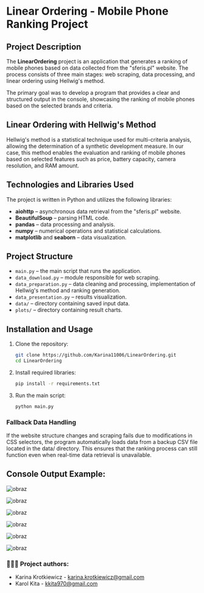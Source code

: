 # Linear Ordering - Mobile Phone Ranking Project

## Project Description
The **LinearOrdering** project is an application that generates a ranking of mobile phones based on data collected from the "sferis.pl" website. The process consists of three main stages: web scraping, data processing, and linear ordering using Hellwig's method.

The primary goal was to develop a program that provides a clear and structured output in the console, showcasing the ranking of mobile phones based on the selected brands and criteria.

## Linear Ordering with Hellwig's Method
Hellwig's method is a statistical technique used for multi-criteria analysis, allowing the determination of a synthetic development measure. In our case, this method enables the evaluation and ranking of mobile phones based on selected features such as price, battery capacity, camera resolution, and RAM amount.

## Technologies and Libraries Used
The project is written in Python and utilizes the following libraries:
- **aiohttp** – asynchronous data retrieval from the "sferis.pl" website.
- **BeautifulSoup** – parsing HTML code.
- **pandas** – data processing and analysis.
- **numpy** – numerical operations and statistical calculations.
- **matplotlib** and **seaborn** – data visualization.

## Project Structure
- `main.py` – the main script that runs the application.
- `data_download.py` – module responsible for web scraping.
- `data_preparation.py` – data cleaning and processing, implementation of Hellwig's method and ranking generation.
- `data_presentation.py` – results visualization.
- `data/` – directory containing saved input data.
- `plots/` – directory containing result charts.

## Installation and Usage
1. Clone the repository:
   ```bash
   git clone https://github.com/Karina11006/LinearOrdering.git
   cd LinearOrdering
   ```
2. Install required libraries:
   ```bash
   pip install -r requirements.txt
   ```
3. Run the main script:
   ```bash
   python main.py
   ```
### Fallback Data Handling

If the website structure changes and scraping fails due to modifications in CSS selectors, the program automatically loads data from a backup CSV file located in the data/ directory. This ensures that the ranking process can still function even when real-time data retrieval is unavailable.


## Console Output Example:

![obraz](https://github.com/user-attachments/assets/3e7086ed-41ac-439b-9a46-7153d039bbf9)

![obraz](https://github.com/user-attachments/assets/df829bed-7048-47e2-a888-5eae8ea02fb4)

![obraz](https://github.com/user-attachments/assets/4eb665f7-d86c-4ed3-82f6-2ad6183d1628)

![obraz](https://github.com/user-attachments/assets/25026d82-da4b-4856-857b-6c1fd59d133f)

![obraz](https://github.com/user-attachments/assets/7548b707-6a5a-44c2-8dfe-859725896e7e)

![obraz](https://github.com/user-attachments/assets/4bd9745b-0818-4295-a0f8-9c805f52e3bc)


### 👩🏻‍💻 Project authors:
* Karina Krotkiewicz - karina.krotkiewicz@gmail.com
* Karol Kita - kkita970@gmail.com
